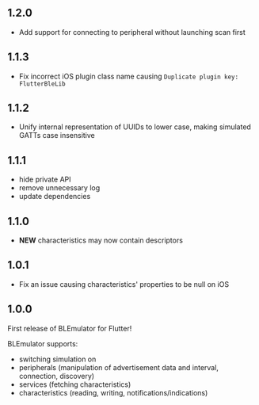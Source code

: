 ## 1.2.0

* Add support for connecting to peripheral without launching scan first

## 1.1.3

* Fix incorrect iOS plugin class name causing `Duplicate plugin key: FlutterBleLib`

## 1.1.2

* Unify internal representation of UUIDs to lower case, making simulated GATTs case insensitive

## 1.1.1

* hide private API
* remove unnecessary log
* update dependencies

## 1.1.0

* **NEW** characteristics may now contain descriptors

## 1.0.1

* Fix an issue causing characteristics' properties to be null on iOS

## 1.0.0
First release of BLEmulator for Flutter!

BLEmulator supports:
* switching simulation on
* peripherals (manipulation of advertisement data and interval, connection, discovery)
* services (fetching characteristics)
* characteristics (reading, writing, notifications/indications)
